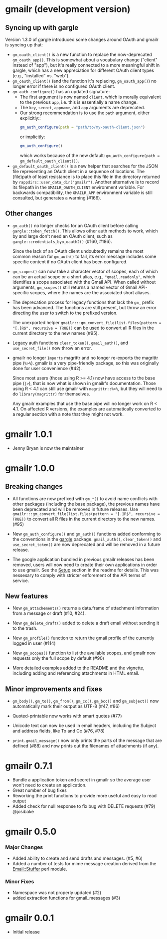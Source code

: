 # gmailr (development version)

## Syncing up with gargle

Version 1.3.0 of gargle introduced some changes around OAuth and gmailr is syncing up that:

* `gm_oauth_client()` is a new function to replace the now-deprecated
  `gm_oauth_app()`. This is somewhat about a vocabulary change ("client" instead
  of "app"), but it's really connected to a more meaningful shift in gargle,
  which has a new appreciation for different OAuth client types (e.g.,
  "installed" vs. "web").
* `gm_oauth_client()` (and the function it's replacing, `gm_oauth_app()`) no
  longer error if there is no configured OAuth client.
* `gm_auth_configure()` has an updated signature:
  - The first argument is now named `client`, which is morally equivalent to the
    previous `app`, i.e. this is essentially a name change.
  - The `key`, `secret`, `appname`, and `app` arguments are deprecated.
  - Our strong recommendation is to use the `path` argument, either explicitly::
    ``` r
    gm_auth_configure(path = "path/to/my-oauth-client.json")
    ```
    or implicitly:
    ``` r
    gm_auth_configure()
    ```
    which works because of the new default:
    `gm_auth_configure(path = gm_default_oauth_client())`.
* `gm_default_oauth_client()` is a new helper that searches for the JSON file
  representing an OAuth client in a sequence of locations. The (file)path of
  least resistance is to place this file in the directory returned by
  `rappdirs::user_data_dir("gmailr")`. Another alternative is to record its
  filepath in the `GMAILR_OAUTH_CLIENT` environment variable. For backwards
  compatibility, the `GMAILR_APP` environment variable is still consulted, but
  generates a warning (#166).

## Other changes

* `gm_auth()` no longer checks for an OAuth client before calling
  `gargle::token_fetch()`. This allows other auth methods to work, which by and
  large don't need an OAuth client, such as `gargle::credentials_byo_oauth2()`
  (#160, #186).
  
  Since the lack of an OAuth client undoubtedly remains the most common reason
  for `gm_auth()` to fail, its error message includes some specific content if
  no OAuth client has been configured.

* `gm_scopes()` can now take a character vector of scopes, each of which can be
  an actual scope or a short alias, e.g., `"gmail.readonly"`, which identifies a
  scope associated with the Gmail API. When called without arguments,
  `gm_scopes()` still returns a named vector of Gmail API-specific scopes, where
  the names are the associated short aliases.

* The deprecation process for legacy functions that lack the `gm_` prefix has
  been advanced. The functions are still present, but throw an error directing
  the user to switch to the prefixed version.

  The unexported helper
  `gmailr:::gm_convert_file(list.files(pattern = "[.]R$", recursive = TRUE))`
  can be used to convert all R files in the current directory to the new names
  (#95).
  
* Legacy auth functions `clear_token()`, `gmail_auth()`, and `use_secret_file()`
  now throw an error.
  
* gmailr no longer `Imports` magrittr and no longer re-exports the magrittr pipe
  (`%>%`). gmailr is a very pipe-friendly package, so this was originally done
  for user convenience (#42).
  
  Since most users (those using R >= 4.1) now have access to the base pipe
  (`|>`), that is now what is shown in gmailr's documentation. Those using R <
  4.1 can still use gmailr with `magrittr::%>%`, but they will need to do
  `library(magrittr)` for themselves.
  
  Any gmailr examples that use the base pipe will no longer work on R < 4.1. On
  affected R versions, the examples are automatically converted to a regular
  section with a note that they might not work.
  

# gmailr 1.0.1

* Jenny Bryan is now the maintainer

# gmailr 1.0.0

## Breaking changes

* All functions are now prefixed with `gm_*()` to avoid name conflicts with
  other packages (including the base package), the previous names have been deprecated
  and will be removed in future releases. Use 
  `gmailr:::gm_convert_file(list.files(pattern = "[.]R$", recursive = TRUE))`
  to convert all R files in the current directory to the new names. (#95)

* New `gm_auth_configure()` and `gm_auth()` functions added conforming to the
  conventions in the [gargle](https://cran.r-project.org/package=gargle) package.
  `gmail_auth()`, `clear_token()` and `use_secret_token()` are now deprecated and will be removed
  in a future release.

* The google application bundled in previous gmailr releases has been removed,
  users will now need to create their own applications in order to use gmailr. See
  the [Setup](https://github.com/r-lib/gmailr/blob/main/README.md#setup) section
  in the readme for details. This was nessesary to comply with stricter enforement
  of the API terms of service.

## New features

* New `gm_attachements()` returns a data.frame of attachment information from a
  message or draft (#10, #24).

* New `gm_delete_draft()` added to delete a draft email without sending it to the trash.

* New `gm_profile()` function to return the gmail profile of the currently
  logged in user (#114)

* New `gm_scopes()` function to list the available scopes, and gmailr now
  requests only the full scope by default (#90)

* More detailed examples added to the README and the vignette, including adding
  and referencing attachments in HTML email.

## Minor improvements and fixes

* `gm_body()`, `gm_to()`, `gm_from()`, `gm_cc()`, `gm_bcc()` and `gm_subject()`
  now automatically mark their output as UTF-8 (#47, #86)

* Quoted-printable now works with smart quotes (#77)

* Unicode text can now be used in email headers, including the Subject and
  address fields, like To and Cc (#76, #78)

* `print.gmail_message()` now only prints the parts of the message that are
  defined (#88) and now prints out the filenames of attachments (if any).

# gmailr 0.7.1

* Bundle a application token and secret in gmailr so the average user won't need to create an application.
* Great number of bug fixes
* Reworking the print functions to provide more useful and easy to read output
* Added check for null response to fix bug with DELETE requests (#79) @josibake

# gmailr 0.5.0

### Major Changes

* Added ability to create and send drafts and messages. (#5, #6)
* Added a number of tests for mime message creation derived from the [Email::Stuffer](http://search.cpan.org/~rjbs/Email-Stuffer-0.009/lib/Email/Stuffer.pm) perl module.

### Minor Fixes

* Namespace was not properly updated (#2)
* added extraction functions for gmail_messages (#3)

# gmailr 0.0.1

* Initial release

